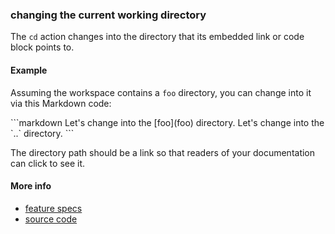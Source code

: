 ### changing the current working directory

The `cd` action changes into the directory
that its embedded link or code block points to.


#### Example

Assuming the workspace contains a <a textrun="createDirectory">`foo`</a> directory,
you can change into it via this Markdown code:

<a textrun="runMarkdownInTextrun">
```markdown
<a textrun="cd">
Let's change into the [foo](foo) directory.
</a>

<a textrun="cd">
Let's change into the `..` directory.
</a>
```
</a>

The directory path should be a link
so that readers of your documentation can click to see it.


#### More info

- [feature specs](../../features/activity-types/built-in/cd/cd.feature)
- [source code](../../src/activity-types/cd.js)
